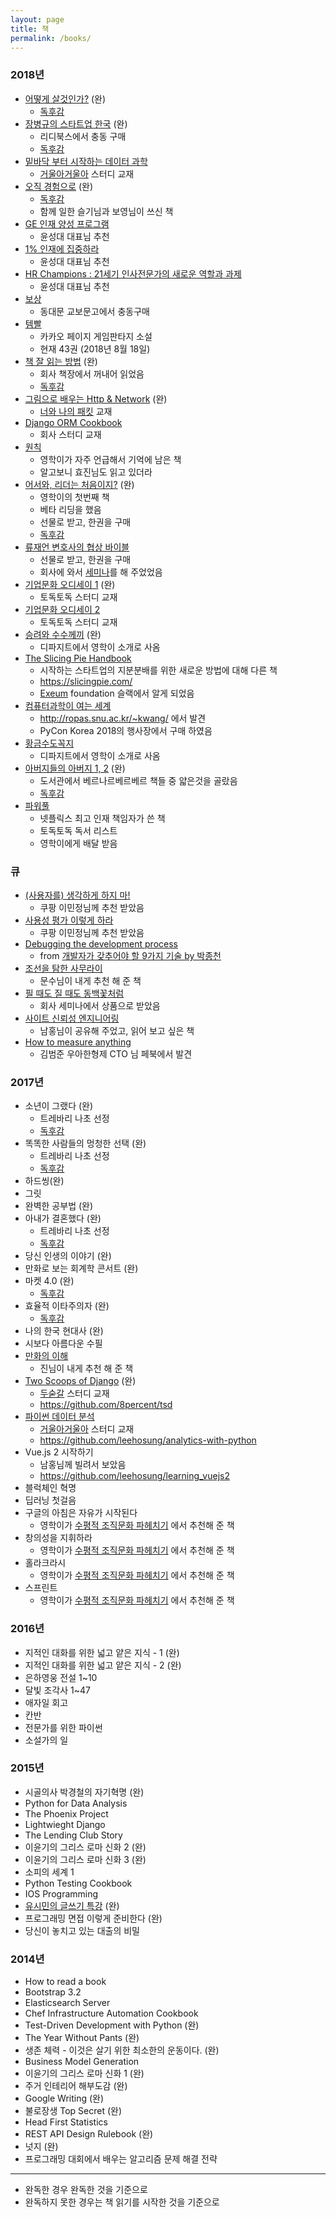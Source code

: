 ```yaml
---
layout: page
title: 책
permalink: /books/
---
```


### 2018년

* [어떻게 살것인가?](http://www.yes24.com/24/Goods/8491738?Acode=101) (완)
  * [독후감](http://blog.novice.io/%EB%8F%85%ED%9B%84%EA%B0%90/2018/03/02/%EC%96%B4%EB%96%BB%EA%B2%8C-%EC%82%B4%EA%B2%83%EC%9D%B8%EA%B0%80.html)
* [장병규의 스타트업 한국](http://www.yes24.com/24/goods/57654682?scode=032&OzSrank=1) (완)
  * 리디북스에서 충동 구매
  * [독후감](http://blog.novice.io/%EB%8F%85%ED%9B%84%EA%B0%90/2018/03/04/%EC%9E%A5%EB%B3%91%EA%B7%9C%EC%9D%98-%EC%8A%A4%ED%83%80%ED%8A%B8%EC%97%85-%ED%95%9C%EA%B5%AD.html)
* [밑바닥 부터 시작하는 데이터 과학](http://www.yes24.com/24/Goods/27951467?Acode=101)
  * [거울아거울아](https://brunch.co.kr/@leehosung/44) 스터디 교재
* [오직 경험으로](https://tumblbug.com/junghakdong_leave) (완)
  * [독후감](http://blog.novice.io/%EB%8F%85%ED%9B%84%EA%B0%90/2018/03/01/%EC%98%A4%EC%A7%81-%EA%B2%BD%ED%97%98%EC%9C%BC%EB%A1%9C.html)
  * 함께 일한 슬기님과 보영님이 쓰신 책
* [GE 인재 양성 프로그램](http://www.yes24.com/24/Goods/1436592?Acode=101)
  * 윤성대 대표님 추천 
* [1% 인재에 집중하라](http://www.yes24.com/24/Goods/3082960?Acode=101)
  * 윤성대 대표님 추천
* [HR Champions : 21세기 인사전문가의 새로운 역할과 과제](http://www.yes24.com/24/UsedShop/Goods/339789?scode=048_002)
  * 윤성대 대표님 추천 
* [보상](http://www.yes24.com/24/goods/7227271?scode=029)
  * 동대문 교보문고에서 충동구매 
* [템빨](https://page.kakao.com/home/47050646)
  * 카카오 페이지 게임판타지 소설
  * 현재 43권 (2018년 8월 18일)
* [책 잘 읽는 방법](http://www.yes24.com/24/goods/58606180?scode=032&OzSrank=1) (완)
  * 회사 책장에서 꺼내어 읽었음 
  * [독후감](http://blog.novice.io/%EB%8F%85%ED%9B%84%EA%B0%90/2018/07/18/%EC%B1%85-%EC%9E%98-%EC%9D%BD%EB%8A%94-%EB%B0%A9%EB%B2%95.html)
* [그림으로 배우는 Http & Network](http://www.yes24.com/24/Goods/15894097?Acode=101) (완)
  * [너와 나의 패킷](https://brunch.co.kr/@leehosung/48) 교재 
* [Django ORM Cookbook](https://books.agiliq.com/projects/django-orm-cookbook/en/latest/)
  * 회사 스터디 교재 
* [원칙](http://www.yes24.com/24/goods/61186169?scode=032&OzSrank=1) 
  * 영학이가 자주 언급해서 기억에 남은 책 
  * 알고보니 효진님도 읽고 있더라 
* [어서와, 리더는 처음이지?](http://www.yes24.com/24/Goods/61927978?Acode=101) (완)
  * 영학이의 첫번째 책 
  * 베타 리딩을 했음 
  * 선물로 받고, 한권을 구매
  * [독후감](http://blog.novice.io/%EB%8F%85%ED%9B%84%EA%B0%90/2018/09/08/%EC%96%B4%EC%84%9C-%EC%99%80-%EB%A6%AC%EB%8D%94%EB%8A%94-%EC%B2%98%EC%9D%8C%EC%9D%B4%EC%A7%80.html)
* [류재언 변호사의 협상 바이블](http://www.yes24.com/24/goods/61513826?scode=032&OzSrank=2)
  * 선물로 받고, 한권을 구매 
  * 회사에 와서 [세미나](https://brunch.co.kr/@leehosung/19)를 해 주었었음
* [기업문화 오디세이 1](http://www.yes24.com/24/Goods/17660714?Acode=101) (완)
  * 토독토독 스터디 교재
* [기업문화 오디세이 2](http://www.yes24.com/24/Goods/17660714?Acode=101)
  * 토독토독 스터디 교재
* [승려와 수수께끼](http://www.yes24.com/24/goods/11529808) (완)
  * 디파지트에서 영학이 소개로 사옴
* [The Slicing Pie Handbook](https://www.amazon.com/Slicing-Pie-Handbook-Perfectly-Bootstrapped-ebook/dp/B01LZJWFXH/ref=as_li_ss_tl?ie=UTF8&linkCode=sl1&tag=slipie-20&linkId=8f47c8883d5a0a613477bef9e46001f3)
  * 시작하는 스타트업의 지분분배를 위한 새로운 방법에 대해 다른 책
  * https://slicingpie.com/
  * [Exeum](http://exeum.io/#/) foundation 슬랙에서 알게 되었음
* [컴퓨터과학이 여는 세계](http://www.yes24.com/24/Goods/17976737?Acode=101)
  * http://ropas.snu.ac.kr/~kwang/ 에서 발견
  * PyCon Korea 2018의 행사장에서 구매 하였음
* [황금수도꼭지](http://www.yes24.com/24/goods/59604294?scode=032&OzSrank=1)
  * 디파지트에서 영학이 소개로 사옴
* [아버지들의 아버지 1, 2](https://book.naver.com/bookdb/book_detail.nhn?bid=221888) (완)
  * 도서관에서 베르나르베르베르 책들 중 얇은것을 골랐음
  * [독후감](http://blog.novice.io/%EB%8F%85%ED%9B%84%EA%B0%90/2018/09/02/%EC%95%84%EB%B2%84%EC%A7%80%EB%93%A4%EC%9D%98-%EC%95%84%EB%B2%84%EC%A7%80.html)
* [파워풀](http://www.yes24.com/24/goods/62266618?scode=029)
  * 넷플릭스 최고 인재 책임자가 쓴 책
  * 토독토독 독서 리스트 
  * 영학이에게 배달 받음

### 큐

* [(사용자를) 생각하게 하지 마!](http://www.kyobobook.co.kr/product/detailViewKor.laf?mallGb=KOR&ejkGb=KOR&barcode=9788966261215)
  * 쿠팡 이민정님께 추천 받았음
* [사용성 평가 이렇게 하라](http://mobile.kyobobook.co.kr/showcase/book/KOR/9788992939560)
  * 쿠팡 이민정님께 추천 받았음
* [Debugging the development process](https://www.youtube.com/watch?v=fHyTA-UIcqs)
  * from [개발자가 갖추어야 할 9가지 기술 by 박종천](https://www.youtube.com/watch?v=fHyTA-UIcqs)
* [조선을 탐한 사무라이](http://www.yes24.com/24/Goods/31881554)
  * 문수님이 내게 추천 해 준 책
* [필 때도 질 때도 동백꽃처럼](http://www.yes24.com/24/Goods/15241363?Acode=101)
  * 회사 세미나에서 상품으로 받았음
* [사이트 신뢰성 엔지니어링](http://www.yes24.com/24/goods/57979286)
  * 남홍님이 공유해 주었고, 읽어 보고 싶은 책
* [How to measure anything](https://www.amazon.com/How-Measure-Anything-Intangibles-Business-ebook/dp/B00INUYS2U)
  * 김범준 우아한형제 CTO 님 페북에서 발견

### 2017년 

* 소년이 그랬다 (완)
  * 트레바리 나초 선정
  * [독후감](http://blog.novice.io/%EB%8F%85%ED%9B%84%EA%B0%90/2017/01/27/%EC%86%8C%EB%85%84%EC%9D%B4-%EA%B7%B8%EB%9E%AC%EB%8B%A4-%EB%82%98%EB%8F%84-%EA%B7%B8%EB%9E%AC%EB%8B%A4.html)
* 똑똑한 사람들의 멍청한 선택 (완)
  * 트레바리 나초 선정
  * [독후감](http://blog.novice.io/%EB%8F%85%ED%9B%84%EA%B0%90/2017/02/22/%EB%98%91%EB%98%91%ED%95%9C-%EC%82%AC%EB%9E%8C%EB%93%A4%EC%9D%98-%EB%A9%8D%EC%B2%AD%ED%95%9C-%EC%84%A0%ED%83%9D-%EC%9A%A9%EC%96%B4%EC%A0%95%EB%A6%AC.html)
* 하드씽(완)
* 그릿
* 완벽한 공부법 (완)
* 아내가 결혼했다 (완)
  * 트레바리 나초 선정
  * [독후감](/독후감/2017/03/29/아내가-결혼했다.html)
* 당신 인생의 이야기 (완)
* 만화로 보는 회계학 콘서트 (완)
* 마켓 4.0 (완)
  * [독후감](/독후감/2017/05/08/브랜드를-지지하게-하라.html)
* 효율적 이타주의자 (완)
  * [독후감](/독후감/2017/04/26/효율적-이타주의자로-한-걸음.html)
* 나의 한국 현대사 (완)
* 시보다 아름다운 수필
* [만화의 이해](http://www.yes24.com/24/goods/3001183?scode=032&OzSrank=1)
  * 진님이 내게 추천 해 준 책
* [Two Scoops of Django](https://www.twoscoopspress.com/) (완)
  * [두숟갈](https://brunch.co.kr/@leehosung/42) 스터디 교재
  * https://github.com/8percent/tsd
* [파이썬 데이터 분석](http://www.yes24.com/24/Goods/53584364?Acode=101)
  * [거울아거울아](https://brunch.co.kr/@leehosung/44) 스터디 교재
  * https://github.com/leehosung/analytics-with-python
* Vue.js 2 시작하기 
  * 남홍님께 빌려서 보았음
  * https://github.com/leehosung/learning_vuejs2
* 블럭체인 혁명
* 딥러닝 첫걸음
* 구글의 아침은 자유가 시작된다 
  * 영학이가 [수평적 조직문화 파헤치기](https://publy.co/set/163/membership) 에서 추천해 준 책
* 창의성을 지휘하라 
  * 영학이가 [수평적 조직문화 파헤치기](https://publy.co/set/163/membership) 에서 추천해 준 책
* 홀라크라시
  * 영학이가 [수평적 조직문화 파헤치기](https://publy.co/set/163/membership) 에서 추천해 준 책
* 스프린트
  * 영학이가 [수평적 조직문화 파헤치기](https://publy.co/set/163/membership) 에서 추천해 준 책

### 2016년

* 지적인 대화를 위한 넓고 얕은 지식 - 1 (완)
* 지적인 대화를 위한 넓고 얕은 지식 - 2 (완)
* 은하영웅 전설 1~10 
* 달빛 조각사 1~47 
* 애자일 회고
* 칸반
* 전문가를 위한 파이썬
* 소설가의 일

### 2015년

* 시골의사 박경철의 자기혁명 (완)
* Python for Data Analysis
* The Phoenix Project
* Lightwieght Django
* The Lending Club Story
* 이윤기의 그리스 로마 신화 2 (완)
* 이윤기의 그리스 로마 신화 3 (완)
* 소피의 세계 1
* Python Testing Cookbook
* IOS Programming
* [유시민의 글쓰기 특강](http://localhost:4000/%EB%8F%85%ED%9B%84%EA%B0%90/2015/10/23/%EC%9C%A0%EC%8B%9C%EB%AF%BC%EC%9D%98-%EA%B8%80%EC%93%B0%EA%B8%B0-%ED%8A%B9%EA%B0%95.html) (완)
* 프로그래밍 면접 이렇게 준비한다 (완)
* 당신이 놓치고 있는 대출의 비밀

### 2014년

* How to read a book
* Bootstrap 3.2
* Elasticsearch Server
* Chef Infrastructure Automation Cookbook
* Test-Driven Development with Python (완)
* The Year Without Pants (완)
* 생존 체력 - 이것은 살기 위한 최소한의 운동이다. (완)
* Business Model Generation
* 이윤기의 그리스 로마 신화 1 (완)
* 주거 인테리어 해부도감 (완)
* Google Writing (완)
* 불로장생 Top Secret (완)
* Head First Statistics
* REST API Design Rulebook (완)
* 넛지 (완)
* 프로그래밍 대회에서 배우는 알고리즘 문제 해결 전략

------------

* 완독한 경우 완독한 것을 기준으로
* 완독하지 못한 경우는 책 읽기를 시작한 것을 기준으로
